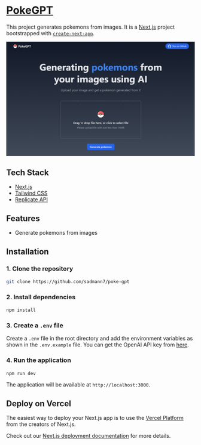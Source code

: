 # [PokeGPT](https://pokegpt.vercel.app/)

This project generates pokemons from images. It is a [Next.js](https://nextjs.org/) project bootstrapped with [`create-next-app`](https://github.com/vercel/next.js/tree/canary/packages/create-next-app).

[![PokeGPT](./public/screenshot.png)](https://pokegpt.vercel.app/)

## Tech Stack

- [Next.js](https://nextjs.org)
- [Tailwind CSS](https://tailwindcss.com)
- [Replicate API](https://replicate.com/account)

## Features

- Generate pokemons from images

## Installation

### 1. Clone the repository

```bash
git clone https://github.com/sadmann7/poke-gpt
```

### 2. Install dependencies

```bash
npm install
```

### 3. Create a `.env` file

Create a `.env` file in the root directory and add the environment variables as shown in the `.env.example` file. You can get the OpenAI API key from [here](https://beta.openai.com/account/api-keys).

### 4. Run the application

```bash
npm run dev
```

The application will be available at `http://localhost:3000`.

## Deploy on Vercel

The easiest way to deploy your Next.js app is to use the [Vercel Platform](https://vercel.com/new?utm_medium=default-template&filter=next.js&utm_source=create-next-app&utm_campaign=create-next-app-readme) from the creators of Next.js.

Check out our [Next.js deployment documentation](https://nextjs.org/docs/deployment) for more details.
